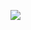 


[<img src="https://upload.wikimedia.org/wikipedia/commons/7/73/Ruby_logo.svg">](https://www.ruby-lang.org/en/documentation/quickstart/)